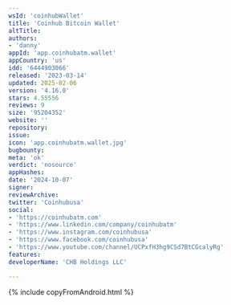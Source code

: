 ```yaml
---
wsId: 'coinhubWallet'
title: 'Coinhub Bitcoin Wallet'
altTitle: 
authors:
- 'danny'
appId: 'app.coinhubatm.wallet'
appCountry: 'us'
idd: '6444903066'
released: '2023-03-14'
updated: 2025-02-06
version: '4.16.0'
stars: 4.55556
reviews: 9
size: '95204352'
website: ''
repository: 
issue: 
icon: 'app.coinhubatm.wallet.jpg'
bugbounty: 
meta: 'ok'
verdict: 'nosource'
appHashes: 
date: '2024-10-07'
signer: 
reviewArchive: 
twitter: 'Coinhubusa'
social:
- 'https://coinhubatm.com'
- 'https://www.linkedin.com/company/coinhubatm'
- 'https://www.instagram.com/coinhubusa'
- 'https://www.facebook.com/coinhubusa'
- 'https://www.youtube.com/channel/UCPxfH3hg9CSd7BtCGcalyRg'
features: 
developerName: 'CHB Holdings LLC'

---
```


{% include copyFromAndroid.html %}